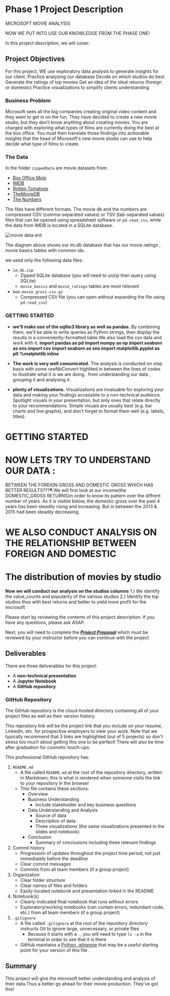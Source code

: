 # Phase 1 Project Description



MICROSOFT MOVIE ANALYSIS

NOW WE PUT INTO USE OUR KNOWLEDGE FROM THE PHASE ONE!

In this project description, we will cover:


## Project Objectives

For this project, WE use exploratory data analysis to generate insights for our client.
Practice analyzing our database 
Decide on which studios do best
Generate the ratings of top movies
Get an idea of the ideal returns (foreign or domestic)
Practice visualizations to simplify clients understanding

### Business Problem

Microsoft sees all the big companies creating original video content and they want to get in on the fun. They have decided to create a new movie studio, but they don’t know anything about creating movies. You are charged with exploring what types of films are currently doing the best at the box office. You must then translate those findings into actionable insights that the head of Microsoft's new movie studio can use to help decide what type of films to create.

### The Data

In the folder `zippedData` are movie datasets from:

* [Box Office Mojo](https://www.boxofficemojo.com/)
* [IMDB](https://www.imdb.com/)
* [Rotten Tomatoes](https://www.rottentomatoes.com/)
* [TheMovieDB](https://www.themoviedb.org/)
* [The Numbers](https://www.the-numbers.com/)

The files have different formats. The movie db and the numbers are compressed CSV (comma-separated values) or TSV (tab-separated values) files that can be opened using spreadsheet software or `pd.read_csv`, while the data from IMDB is located in a SQLite database.

![movie data erd](https://raw.githubusercontent.com/learn-co-curriculum/dsc-phase-1-project-v2-4/master/movie_data_erd.jpeg)

The diagram above shows our im.db database that has our movie ratings , movie basics tables with common ids.

we used only the following data files:

* `im.db.zip`
  * Zipped SQLite database (you will need to unzip then query using SQLite)
  * `movie_basics` and `movie_ratings` tables are most relevant
* `bom.movie_gross.csv.gz`
  * Compressed CSV file (you can open without expanding the file using `pd.read_csv`)

### GETTING STARTED

* **we'll make use of the sqlite3 library as well as pandas.** By combining them, we'll be able to write queries as Python strings, then display the results in a conveniently-formatted table.We also load the csv data and work with it.
**import pandas as pd
  import numpy as np
  import seaborn as sns
  import csv
  import seaborn as sns
  import matplotlib.pyplot as plt
  %matplotlib inline**

* **The work is very well comunicated.** The analysis is conducted on step basis with some rawNbConvert highlited in between the lines of codes to illustrate what it is we are doing . from understanding our data , grouping it and analysing it.

* **plenty of visualizations.** Visualizations are invaluable for exploring your data and making your findings accessible to a non-technical audience. Spotlight visuals in your presentation, but only ones that relate directly to your recommendations. Simple visuals are usually best (e.g. bar charts and line graphs), and don't forget to format them well (e.g. labels, titles).

# GETTING STARTED
# NOW LETS TRY TO UNDERSTAND OUR DATA :
BETWEEN THE FOREIGN GROSS AND DOMESTIC GROSS WHICH HAS BETTER RESULTS???¶
We will first look at our income(the DOMESTIC_GROSS RETURNS)in order to know its pattern over the diffrent number of years.
As it is visible below, the domestic gross over the past  4 years has been steadily rising and increasing.
But in between the 2013 & 2015 had been steadily decreasing.
# WE ALSO CONDUCT ANALYSIS ON THE RELATIONSHIP BETWEEN FOREIGN AND DOMESTIC
# The distribution of movies by studio
 **Now we will conduct our analysis on the studios columns**
1.) We identify the value_counts and popularity of the various studios
2.) Identify the top studios thus with best returns and better to  yield more profit for the microsoft

Please start by reviewing the contents of this project description. If you have any questions, please ask ASAP.

Next, you will need to complete the [***Project Proposal***](#project_proposal) which must be reviewed by your instructor before you can continue with the project
## Deliverables

There are three deliverables for this project:

* A **non-technical presentation**
* A **Jupyter Notebook**
* A **GitHub repository**

### GitHub Repository

The GitHub repository is the cloud-hosted directory containing all of your project files as well as their version history.

This repository link will be the project link that you include on your resume, LinkedIn, etc. for prospective employers to view your work. Note that we typically recommend that 3 links are highlighted (out of 5 projects) so don't stress too much about getting this one to be perfect! There will also be time after graduation for cosmetic touch-ups.

This professional GitHub repository has:

1. `README.md`
    * A file called `README.md` at the root of the repository directory, written in Markdown; this is what is rendered when someone visits the link to your repository in the browser
    * This file contains these sections:
       * Overview
       * Business Understanding
          * Include stakeholder and key business questions
       * Data Understanding and Analysis
          * Source of data
          * Description of data
          * Three visualizations (the same visualizations presented in the slides and notebook)
       * Conclusion
          * Summary of conclusions including three relevant findings
2. Commit history
   * Progression of updates throughout the project time period, not just immediately before the deadline
   * Clear commit messages
   * Commits from all team members (if a group project)
3. Organization
   * Clear folder structure
   * Clear names of files and folders
   * Easily-located notebook and presentation linked in the README
4. Notebook(s)
   * Clearly-indicated final notebook that runs without errors
   * Exploratory/working notebooks (can contain errors, redundant code, etc.) from all team members (if a group project)
5. `.gitignore`
   * A file called `.gitignore` at the root of the repository directory instructs Git to ignore large, unnecessary, or private files
     * Because it starts with a `.`, you will need to type `ls -a` in the terminal in order to see that it is there
   * GitHub maintains a [Python .gitignore](https://github.com/github/gitignore/blob/master/Python.gitignore) that may be a useful starting point for your version of this file
   .


## Summary

This project will give the microsoft better understanding and analysis of their data.Thus a better go ahead for their movie production. They've got this!
